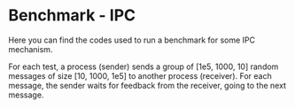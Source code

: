 # Benchmark - IPC

Here you can find the codes used to run a benchmark for some IPC mechanism. 

For each test, a process (sender) sends a group of [1e5, 1000, 10] random messages of size [10, 1000, 1e5] to another process (receiver). For each message, the sender waits for feedback from the receiver, going to the next message.
